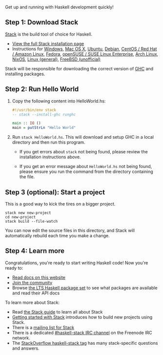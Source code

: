Get up and running with Haskell development quickly!

## Step 1: Download Stack

[Stack](http://haskellstack.com) is the build tool of choice for Haskell.

* [View the full Stack installation page](http://docs.haskellstack.org/en/stable/install_and_upgrade/)
* Instructions for
  [Windows](http://docs.haskellstack.org/en/stable/install_and_upgrade#windows),
  [Mac OS X](http://docs.haskellstack.org/en/stable/install_and_upgrade#mac-os-x),
  [Ubuntu](http://docs.haskellstack.org/en/stable/install_and_upgrade#ubuntu),
  [Debian](http://docs.haskellstack.org/en/stable/install_and_upgrade#debian),
  [CentOS / Red Hat / Amazon Linux](http://docs.haskellstack.org/en/stable/install_and_upgrade#centos),
  [Fedora](http://docs.haskellstack.org/en/stable/install_and_upgrade#fedora),
  [openSUSE / SUSE Linux Enterprise](http://docs.haskellstack.org/en/stable/install_and_upgrade#suse),
  [Arch Linux](http://docs.haskellstack.org/en/stable/install_and_upgrade#arch-linux),
  [NixOS](http://docs.haskellstack.org/en/stable/install_and_upgrade#nixos),
  [Linux (general)](http://docs.haskellstack.org/en/stable/install_and_upgrade#linux),
  [FreeBSD (unofficial)](http://docs.haskellstack.org/en/stable/install_and_upgrade#freebsd)

Stack will be responsible for downloading the correct version of
[GHC](http://www.haskell.org/ghc) and installing packages.

## Step 2: Run Hello World

1.  Copy the following content into HelloWorld.hs:

    ```haskell
    #!/usr/bin/env stack
    -- stack --install-ghc runghc

    main :: IO ()
    main = putStrLn "Hello World"
    ```

2.  Run `stack HelloWorld.hs`.  This will download and setup GHC in a local
    directory and then run this program.

    * If you get errors about `stack` not being found, please review the
      installation instructions above.

    * If you get an error message about `HelloWorld.hs` not being found, please
      ensure you run the command from the directory containing the file.

## Step 3 (optional): Start a project

This is a good way to kick the tires on a bigger project.

```
stack new new-project
cd new-project
stack build --file-watch
```

You can now edit the source files in this directory, and Stack will
automatically rebuild each time you make a change.

## Step 4: Learn more

Congratulations, you're ready to start writing Haskell code! Now you're ready to:

* [Read docs on this website](/documentation)
* [Join the community](/community)
* Browse [the LTS Haskell package set](https://www.stackage.org/lts) to see
  what packages are available and read their API docs

To learn more about Stack:

* Read [the Stack guide](http://docs.haskellstack.org/en/stable/GUIDE/) to learn all about Stack
* [Getting started with Stack](http://seanhess.github.io/2015/08/04/practical-haskell-getting-started.html)
  introduces how to build new projects using Stack.
* There is a [mailing list for Stack](https://groups.google.com/d/forum/haskell-stack)
* There is a dedicated
  [\#haskell-stack IRC channel](irc://irc.freenode.net/haskell-stack) on the
  Freenode IRC network.
* The [StackOverflow haskell-stack tag](http://stackoverflow.com/questions/tagged/haskell-stack)
  has many stack-specific questions and answers.
